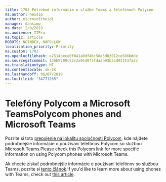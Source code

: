 ```yaml
---
title: 1703 Potrebné informácie o službe Teams a telefónoch Polycom
ms.author: heidip
author: microsoftheidi
manager: dansimp
ms.date: 2/8/2019
ms.audience: ITPro
ms.topic: article
ROBOTS: NOINDEX, NOFOLLOW
localization_priority: Priority
ms.custom: 1703
ms.openlocfilehash: a7514bece0f841a0df46c50a3d83012ce586bdde
ms.sourcegitcommit: 136b8209c52c2a05d0f2fdaab93b2cd92253fa2c
ms.translationtype: HT
ms.contentlocale: sk-SK
ms.lasthandoff: 06/07/2019
ms.locfileid: "34771285"
---
```

# <a name="polycom-phones-and-microsoft-teams"></a><span data-ttu-id="eba9c-102">Telefóny Polycom a Microsoft Teams</span><span class="sxs-lookup"><span data-stu-id="eba9c-102">Polycom phones and Microsoft Teams</span></span>

<span data-ttu-id="eba9c-103">Pozrite si toto [prepojenie na lokalitu spoločnosti Polycom](http://www.polycom.com/content/dam/polycom/common/documents/faqs/polycom-phones-and-microsoft-teams-faq-enus.pdf), kde nájdete podrobnejšie informácie o používaní telefónov Polycom so službou Microsoft Teams.</span><span class="sxs-lookup"><span data-stu-id="eba9c-103">Please check this [Polycom link](http://www.polycom.com/content/dam/polycom/common/documents/faqs/polycom-phones-and-microsoft-teams-faq-enus.pdf) for more specific information on using Polycom phones with Microsoft Teams.</span></span>

<span data-ttu-id="eba9c-104">Ak chcete získať podrobnejšie informácie o používaní telefónov so službou Teams, pozrite si [tento článok](https://docs.microsoft.com/microsoftteams/phones-for-teams).</span><span class="sxs-lookup"><span data-stu-id="eba9c-104">If you'd like to learn more about using phones with Teams, check out [this article](https://docs.microsoft.com/microsoftteams/phones-for-teams).</span></span>
